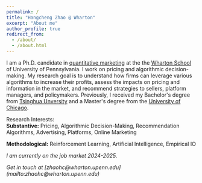```yaml
---
permalink: /
title: "Hangcheng Zhao @ Wharton"
excerpt: "About me"
author_profile: true
redirect_from: 
  - /about/
  - /about.html
---
```


<!-- Adding a half line of space -->
<div style="margin-top: 1em;"></div>

I am a Ph.D. candidate in [quantitative marketing](https://marketing.wharton.upenn.edu/phd-program-in-marketing/) at the the [Wharton School](https://www.wharton.upenn.edu/) of University of Pennsylvania. I work on pricing and algorithmic decision-making. My research goal is to understand how firms can leverage various algorithms to increase their profits, assess the impacts on pricing and information in the market, and recommend strategies to sellers, platform managers, and policymakers. Previously, I received my Bachelor's degree from [Tsinghua Unversity](https://www.tsinghua.edu.cn/en/) and a Master's degree from the [University of Chicago](https://www.uchicago.edu/en). 

<!-- Adding a half line of space -->
<div style="margin-top: 1em;"></div>

Research Interests:  
**Substantive:**  Pricing, Algorithmic Decision-Making, Recommendation Algorithms, Advertising, Platforms, Online Marketing

**Methodological:** Reinforcement Learning, Artificial Intelligence, Empirical IO

<!-- Adding a half line of space -->
<div style="margin-top: 1em;"></div>

<i>I am currently on the job market 2024-2025.<i>

<!-- Adding a half line of space -->
<div style="margin-top: 1em;"></div>
Get in touch at [zhaohc@wharton.upenn.edu](mailto:zhaohc@wharton.upenn.edu)
